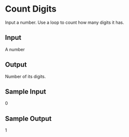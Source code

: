 # Count Digits

Input a number. Use a loop to count how many digits it has.


## Input
A number

## Output
Number of its digits.

## Sample Input
0

## Sample Output
1

